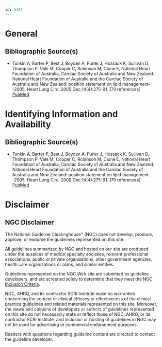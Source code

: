 ```yaml
---
id: 5424
---
```


# General

## Bibliographic Source(s)

- Tonkin A, Barter P, Best J, Boyden A, Furler J, Hossack K, Sullivan D, Thompson P, Vale M, Cooper C, Robinson M, Clune E, National Heart Foundation of Australia, Cardiac Society of Australia and New Zealand. National Heart Foundation of Australia and the Cardiac Society of Australia and New Zealand: position statement on lipid management--2005. Heart Lung Circ. 2005 Dec;14(4):275-91. [70 references] [ PubMed ](http://www.ncbi.nlm.nih.gov/entrez/query.fcgi?cmd=Retrieve&db=pubmed&dopt=Abstract&list_uids=16361000)

# Identifying Information and Availability

## Bibliographic Source(s)

- Tonkin A, Barter P, Best J, Boyden A, Furler J, Hossack K, Sullivan D, Thompson P, Vale M, Cooper C, Robinson M, Clune E, National Heart Foundation of Australia, Cardiac Society of Australia and New Zealand. National Heart Foundation of Australia and the Cardiac Society of Australia and New Zealand: position statement on lipid management--2005. Heart Lung Circ. 2005 Dec;14(4):275-91. [70 references] [ PubMed ](http://www.ncbi.nlm.nih.gov/entrez/query.fcgi?cmd=Retrieve&db=pubmed&dopt=Abstract&list_uids=16361000)

# Disclaimer

## NGC Disclaimer

The National Guideline Clearinghouse™ (NGC) does not develop, produce, approve, or endorse the guidelines represented on this site.

All guidelines summarized by NGC and hosted on our site are produced under the auspices of medical specialty societies, relevant professional associations, public or private organizations, other government agencies, health care organizations or plans, and similar entities.

Guidelines represented on the NGC Web site are submitted by guideline developers, and are screened solely to determine that they meet the [NGC Inclusion Criteria](/help-and-about/summaries/inclusion-criteria).

NGC, AHRQ, and its contractor ECRI Institute make no warranties concerning the content or clinical efficacy or effectiveness of the clinical practice guidelines and related materials represented on this site. Moreover, the views and opinions of developers or authors of guidelines represented on this site do not necessarily state or reflect those of NGC, AHRQ, or its contractor ECRI Institute, and inclusion or hosting of guidelines in NGC may not be used for advertising or commercial endorsement purposes.

Readers with questions regarding guideline content are directed to contact the guideline developer.


